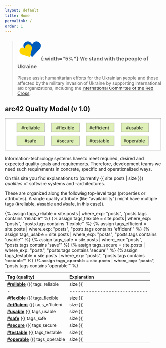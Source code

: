 ```yaml
---
layout: default
title: Home
permalink: /
order: 1
---
```


>### ![](/images/ua-flag.svg){:width="5%"} We stand with the people of Ukraine <span style="font-size: 22px; color: #005bbb;"><i class="fa-solid fa-heart"></i></span><span style="position:relative; right:10px;font-size: 14px; color: #fed401;"><i class="fa-solid fa-heart fa-beat" style="--fa-beat-scale: 1.2;"></i></span>
>
>Please assist humanitarian efforts for the Ukrainian people and those affected by the military invasion of Ukraine by supporting international aid organizations, including the [International Committee of the Red Cross](https://www.icrc.org/en). 

## arc42 Quality Model (v 1.0)
![arc42 Quality Model (v1.0)](/images/QM-42-v1.svg)

Information-technology systems have to meet required, desired and expected quality goals and requirements. 
Therefore, development teams we need such requirements in concrete, specific and operationalized ways.



On this site you find explanations to (currently {{ site.posts | size }}) _qualities_ of software systems and -architectures.

These are organized along the following top-level tags (properties or attributes). 
A single quality attribute (like "availability") might have multiple tags (#reliable, #usable and #safe, in this case)).


{% assign tags_reliable = site.posts | where_exp: "posts", "posts.tags contains 'reliable'" %}
{% assign tags_flexible = site.posts | where_exp: "posts", "posts.tags contains 'flexible'" %}
{% assign tags_efficient = site.posts | where_exp: "posts", "posts.tags contains 'efficient'" %}
{% assign tags_usable = site.posts | where_exp: "posts", "posts.tags contains 'usable'" %}
{% assign tags_safe = site.posts | where_exp: "posts", "posts.tags contains 'save'" %}
{% assign tags_secure = site.posts | where_exp: "posts", "posts.tags contains 'secure'" %}
{% assign tags_testable = site.posts | where_exp: "posts", "posts.tags contains 'testable'" %}
{% assign tags_operable = site.posts | where_exp: "posts", "posts.tags contains 'operable'" %}

| Tag (quality) | Explanation          |
| :--- | :--- |
| [**#reliable**](/tag_reliable/) ({{ tags_reliable | size }}) | Perform specified functions under specified conditions without interruptions and failures.  |
|-|----------------------------|
| [**#flexible**](/tag_flexible/) ({{ tags_flexible | size }})  |  Serve a different or expanded set of requirements; the ease with which the product can be adapted to changes in its requirements, contexts of use, or system environment. Synonyms: modifiable, adjustable, changeable, versatile. |
| [**#efficient**](/tag_efficient/) ({{ tags_efficient | size }})  |  Perform functions within specified time, capacity and throughput parameters, using appropriate resources (like memory, network bandwith, threads). |
| [**#usable**](/tag_usable/) ({{ tags_usable | size }})  |  Enable users to perform their tasks safely, effectively, and efficiently while enjoying the experience. |
| [**#safe**](/tag_safe/) ({{ tags_safe | size }})  |  Avoid states in which human life, health, property, or the environment is endangered, detects and warns of risks and hazards.  |
| [**#secure**](/tag_secure/) ({{ tags_secure | size }})  |  Protect information and data so that persons or other products have only access to an extend appropriate to their types and levels, and to defend against attack patterns by malicious actors. |
| [**#testable**](/tag_testable/) ({{ tags_testable | size }})  |  Enable an objective and feasible test to be designed and performed to determine whether requirements are met. |
| [**#operable**](/tag_operable/) ({{ tags_operable | size }})  |  Easy to deploy, operate, monitor and control. |





<!--
## <font color="#dd354b">We're offering architecture training!</font>

The _dynamic duo_, always two trainers in parallel, practically applicable knowledge from Peter Hruschka and Gernot Starke. 
See [arc42.de](https://www.arc42.de/termine) for details, and schedule.

We've successfully trained more than 1000 developers in software architecture, many of them passed the [iSAQB CPSA-F](https://isaqb.org) certification.
(sorry - public training currently German-only, English for inhouse trainings.)

-->